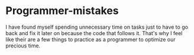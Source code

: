 # Programmer-mistakes

I have found myself spending unnecessary time on tasks just to have to go back and fix it later on because the code that follows it. That's why I feel like their are a few things to practice as a programmer to optimize our precious time.
